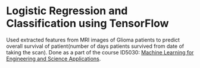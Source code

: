 # Logistic Regression and Classification using TensorFlow
Used extracted features from MRI images of Glioma patients to predict overall survival of patient(number of days patients survived from date of taking the scan). Done as a part of the course ID5030: [Machine Learning for Engineering and Science Applications](https://courses.iitm.ac.in/course/info.php?id=2192).
